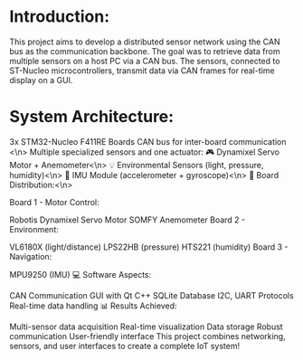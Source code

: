# Introduction:
This project aims to develop a distributed sensor network using the CAN bus as the communication backbone. The goal was to retrieve data from multiple sensors on a host PC via a CAN bus. The sensors, connected to ST-Nucleo microcontrollers, transmit data via CAN frames for real-time display on a GUI.

# System Architecture:

3x STM32-Nucleo F411RE Boards
CAN bus for inter-board communication <\n>
Multiple specialized sensors and one actuator:
🎮 Dynamixel Servo Motor + Anemometer<\n>
💡 Environmental Sensors (light, pressure, humidity)<\n>
🔄 IMU Module (accelerometer + gyroscope)<\n>
🎯 Board Distribution:<\n>

Board 1 - Motor Control:

Robotis Dynamixel Servo Motor
SOMFY Anemometer
Board 2 - Environment:

VL6180X (light/distance)
LPS22HB (pressure)
HTS221 (humidity)
Board 3 - Navigation:

MPU9250 (IMU)
💻 Software Aspects:

CAN Communication
GUI with Qt C++
SQLite Database
I2C, UART Protocols
Real-time data handling
📊 Results Achieved:

Multi-sensor data acquisition
Real-time visualization
Data storage
Robust communication
User-friendly interface
This project combines networking, sensors, and user interfaces to create a complete IoT system!
